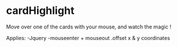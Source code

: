 # cardHighlight
Move over one of the cards with your mouse, and watch the magic ! 

Applies:
-Jquery
-mouseenter + mouseout .offset x & y coordinates

